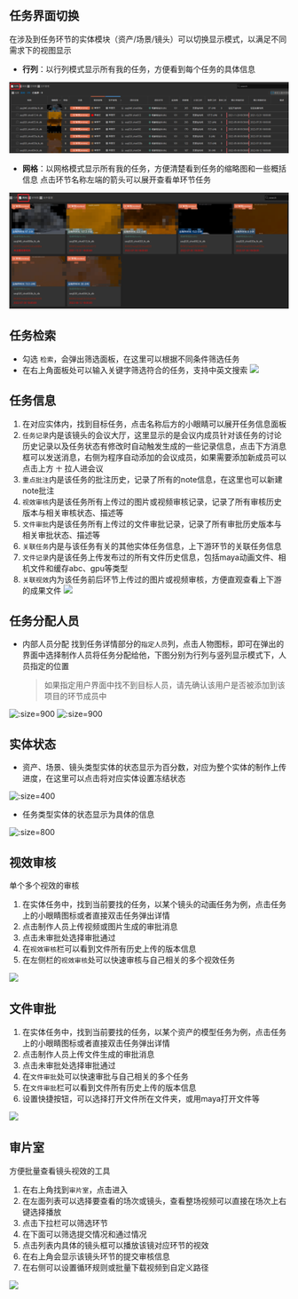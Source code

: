 ## 任务界面切换
在涉及到任务环节的实体模块（资产/场景/镜头）可以切换显示模式，以满足不同需求下的视图显示
+ **行列**：以行列模式显示所有我的任务，方便看到每个任务的具体信息 

![](../images/quick_start/primer/show_mode_row.png ':size=900')

+ **网格**：以网格模式显示所有我的任务，方便清楚看到任务的缩略图和一些概括信息
    点击环节名称左端的箭头可以展开查看单环节任务

![](../images/quick_start/primer/show_mode_web.png ':size=900')

## 任务检索
+ 勾选 `检索`，会弹出筛选面板，在这里可以根据不同条件筛选任务
+ 在右上角面板处可以输入关键字筛选符合的任务，支持中英文搜索
![](../images/project/task/task_filter2.png)

## 任务信息
1. 在对应实体内，找到目标任务，点击名称后方的小眼睛可以展开任务信息面板
2. `任务记录`内是该镜头的会议大厅，这里显示的是会议内成员针对该任务的讨论历史记录以及任务状态有修改时自动触发生成的一些记录信息，点击下方消息框可以发送消息，右侧为程序自动添加的会议成员，如果需要添加新成员可以点击上方 `十` 拉人进会议
3. `重点批注`内是该任务的批注历史，记录了所有的note信息，在这里也可以新建note批注
4. `视效审核`内是该任务所有上传过的图片或视频审核记录，记录了所有审核历史版本与相关审核状态、描述等
5. `文件审批`内是该任务所有上传过的文件审批记录，记录了所有审批历史版本与相关审批状态、描述等
6. `关联任务`内是与该任务有关的其他实体任务信息，上下游环节的关联任务信息
7. `文件记录`内是该任务上传发布过的所有文件历史信息，包括maya动画文件、相机文件和缓存abc、gpu等类型
8. `关联视效`内为该任务前后环节上传过的图片或视频审核，方便直观查看上下游的成果文件
![](../images/project/task/task_info.png)
## 任务分配人员
+ 内部人员分配
找到任务详情部分的`指定人员`列，点击人物图标，即可在弹出的界面中选择制作人员将任务分配给他，下图分别为行列与竖列显示模式下，人员指定的位置
    > 如果指定用户界面中找不到目标人员，请先确认该用户是否被添加到该项目的环节成员中

![](../images/quick_start/primer/task_assign.png ':size=900')
![](../images/quick_start/primer/task_assign2.png ':size=900')


## 实体状态
+ 资产、场景、镜头类型实体的状态显示为百分数，对应为整个实体的制作上传进度，在这里可以点击将对应实体设置冻结状态  

![](../images/quick_start/primer/entity_status.png ':size=400')    

+ 任务类型实体的状态显示为具体的信息  

![](../images/quick_start/primer/entity_status_task.png ':size=800')

## 视效审核
单个多个视效的审核

1. 在实体任务中，找到当前要找的任务，以某个镜头的动画任务为例，点击任务上的小眼睛图标或者直接双击任务弹出详情
2. 点击制作人员上传视频或图片生成的审批消息
3. 点击未审批处选择审批通过
4. 在`视效审核`栏可以看到文件所有历史上传的版本信息
5. 在左侧栏的`视效审核`处可以快速审核与自己相关的多个视效任务

![](../images/quick_start/primer/video_examine.png )

## 文件审批
1. 在实体任务中，找到当前要找的任务，以某个资产的模型任务为例，点击任务上的小眼睛图标或者直接双击任务弹出详情
2. 点击制作人员上传文件生成的审批消息
3. 点击未审批处选择审批通过
4. 在`文件审批`处可以快速审批与自己相关的多个任务
5. 在`文件审批`栏可以看到文件所有历史上传的版本信息
6. 设置快捷按钮，可以选择打开文件所在文件夹，或用maya打开文件等

![](../images/quick_start/primer/examine.png )

## 审片室
方便批量查看镜头视效的工具
1. 在右上角找到`审片室`，点击进入
2. 在左面列表可以选择要查看的场次或镜头，查看整场视频可以直接在场次上右键选择播放
3. 点击下拉栏可以筛选环节
4. 在下面可以筛选提交情况和通过情况
5. 点击列表内具体的镜头框可以播放该镜对应环节的视效
6. 在右上角会显示该镜头环节的提交审核信息
7. 在右侧可以设置循环规则或批量下载视频到自定义路径

![](../images/quick_start/primer/checkall.png )